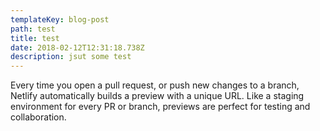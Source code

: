 ```yaml
---
templateKey: blog-post
path: test
title: test
date: 2018-02-12T12:31:18.738Z
description: jsut some test
---
```

Every time you open a pull request, or push new changes to a branch, Netlify automatically builds a preview with a unique URL. Like a staging environment for every PR or branch, previews are perfect for testing and collaboration.
